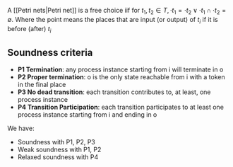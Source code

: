 A [[Petri nets|Petri net]] is a free choice iif for $t_1, t_2 \in T, \cdot t_1 = \cdot t_2 \vee \cdot t_1 \cap  \cdot t_2 = \emptyset$. Where
the point means the places that are input (or output) of $t_i$ if it is before (after) $t_i$

## Soundness criteria

- __P1 Termination__: any process instance starting from i will terminate in o
- __P2 Proper termination__: o is the only state reachable from i with a token in the final place
- __P3 No dead transition__: each transition contributes to, at least, one process instance
- __P4 Transition Participation__: each transition participates to at least one process instance starting from i and ending in o

We have:
- Soundness with P1, P2, P3
- Weak soundness with P1, P2
- Relaxed soundness with P4

